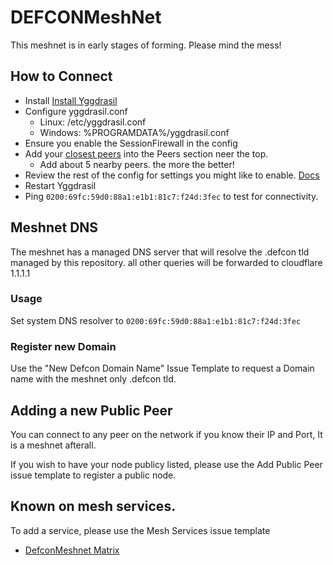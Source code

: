 # DEFCONMeshNet
This meshnet is in early stages of forming. Please mind the mess!
## How to Connect
- Install [Install Yggdrasil](https://yggdrasil-network.github.io/installation.html)
- Configure yggdrasil.conf
  - Linux: /etc/yggdrasil.conf
  - Windows: %PROGRAMDATA%/yggdrasil.conf
- Ensure you enable the SessionFirewall in the config
- Add your [closest peers](https://github.com/DEFCONMeshNet/DEFCONMeshNet/blob/master/publicnodes.csv) into the Peers section neer the top.
  - Add about 5 nearby peers. the more the better!
- Review the rest of the config for settings you might like to enable. [Docs](https://yggdrasil-network.github.io/configuration.html)
- Restart Yggdrasil
- Ping ```0200:69fc:59d0:88a1:e1b1:81c7:f24d:3fec``` to test for connectivity.

## Meshnet DNS
The meshnet has a managed DNS server that will resolve the .defcon tld managed by this repository. all other queries will be forwarded to cloudflare 1.1.1.1

### Usage
Set system DNS resolver to ```0200:69fc:59d0:88a1:e1b1:81c7:f24d:3fec```

### Register new Domain
Use the "New Defcon Domain Name" Issue Template to request a Domain name with the meshnet only .defcon tld.

## Adding a new Public Peer
You can connect to any peer on the network if you know their IP and Port, It is a meshnet afterall.

If you wish to have your node publicy listed, please use the Add Public Peer issue template to register a public node.

## Known on mesh services.
To add a service, please use the Mesh Services issue template
- [DefconMeshnet Matrix](https://[0200:2c03:79b4:4257:ce90:7582:4c5a:d946])
